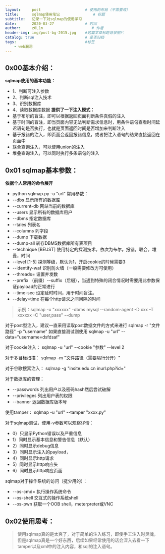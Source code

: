 ```yaml
---
layout:     post                    # 使用的布局（不需要改）
title:      sqlmap使用笔记               # 标题 
subtitle:   记录一下对sqlmap的使用学习
date:       2020-03-27              # 时间
author:     z0L1n                      # 作者
header-img: img/post-bg-2015.jpg    #这篇文章标题背景图片
catalog: true                       # 是否归档
tags:                               #标签
    - web漏洞
---
```



## 0x00基本介绍：
**sqlmap使用的基本功能：**
- 1、判断可注入参数
- 2、判断sql注入技术
- 3、识别数据库
- 4、读取数据库数据
**提供了一下注入模式：**
- 基于布尔的盲注，即可以根据返回页面判断条件真假的注入
- 基于时间的盲注，即当页面内容无法判断需求信息时，用条件语句查看时间延迟语句是否执行，也就是页面返回时间是否增加来判断注入
- 基于报错的注入，即页面会返回报错信息，或者把注入语句的结果直接返回在页面中
- 联合查询注入，可以使用union的注入
- 堆叠查询注入，可以同时执行多条语句的注入

## 0x01 sqlmap基本参数：
**依据个人常用的命令展开**
-  python sqlmap.py -u "url" 
常用参数：
- --dbs 显示所有的数据库
- --current-db  网站当前的数据库
- --users 显示所有的数据库用户
- --dbms 指定数据库
- --tales 列表名
- --columns 列字段
- --dump 下载数据
- --dump-all 转存DBMS数据库所有表项目
- --technique [BEUST] 使用特定的探测技术，依次为布尔，报错，联合，堆叠，时间
- --level [1-5] 探测等级，默认为1，开启cookie的时候需要3
- --identify-waf  识别防火墙（一般需要修改方可使用）
- --threads=   设置并发数
- --prefix （前缀）--suffix（后缀），当遇到特殊的闭合情况时需要用此参数保证payload的正常进行
- --time-sec 设定延时时间，用于时间盲注。
- --delay=time 在每个http请求之间间隔的时间
> 示例：sqlmap -u "xxxxxx" -dbms mysql  --random-agent -D xxx -T xxxxxx -C "user,pass" --dump

对于post型注入，建议一直采用读取post数据文件的方式来进行
sqlmap -r "文件路径" -p "username" 
如果直接测试则使用
sqlmap -u "url" --data="username=dsfdsaf"

对于cookie注入：
sqlmap -u "url" --cookie "参数" --level 2

对于多目标扫描：
sqlmap -m "文件路径（需要隔行分开）"

对于谷歌搜索注入：
sqlmap -g "insite:edu.cn inurl:php?id=" 

对于数据库的管理：
- --passwords 列出用户以及密码hash然后尝试破解
- --privileges  列出用户表的权限
- --banner 返回数据库版本号

使用tamper：
sqlmap -u "url"  --tamper "xxxx.py"

对于sqlmap测试，使用-v参数可以观察详情：
- 0）只显示Python错误以及严重信息
- 1）同时显示基本信息和警告信息（默认）
- 2）同时显示debug信息
- 3）同时显示注入的payload，
- 4）同时显示http请求
- 5）同时显示http响应头
- 6）同时显示http响应页面

sqlmap对于操作系统的访问（挺少用的）：
- --os-cmd=  执行操作系统命令
- --os-shell  交互式的操作系统shell
- --os-pwn  获取一个OOB shell，meterpreter或VNC

## 0x02使用思考：
> 使用sqlmap真的是太爽了，对于简单的注入练习，即使手工注入时灵魂，但是sqlmap真是一个好东西，后续如果经常使用的话会深入去看一下tamper以及xml中的注入内容，和sql的注入语句。
